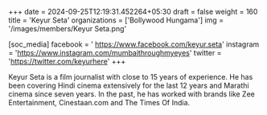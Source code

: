 +++
date = 2024-09-25T12:19:31.452264+05:30
draft = false
weight = 160
title = 'Keyur Seta'
organizations = ['Bollywood Hungama']
img = '/images/members/Keyur Seta.png'

[soc_media]
facebook = ' https://www.facebook.com/keyur.seta'
instagram = 'https://www.instagram.com/mumbaithroughmyeyes'
twitter = 'https://twitter.com/keyurhere'
+++

Keyur Seta is a film journalist with close to 15 years of experience. He has been covering Hindi cinema extensively for the last 12 years and Marathi cinema since seven years. In the past, he has worked with brands like Zee Entertainment, Cinestaan.com and The Times Of India.
